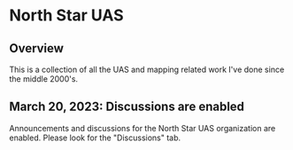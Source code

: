 # North Star UAS

## Overview

This is a collection of all the UAS and mapping related work I've done since the middle 2000's.

## March 20, 2023: Discussions are enabled

Announcements and discussions for the North Star UAS organization are enabled.
Please look for the "Discussions" tab.

